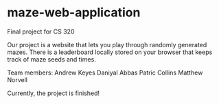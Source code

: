 # maze-web-application
Final project for CS 320

Our project is a website that lets you play through randomly generated mazes.
There is a leaderboard locally stored on your browser that keeps track of maze seeds and times.

Team members:
Andrew Keyes
Daniyal Abbas
Patric Collins
Matthew Norvell

Currently, the project is finished!
